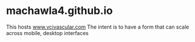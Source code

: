 # machawla4.github.io
This hosts www.vcivascular.com
The intent is to have a form that can scale across mobile, desktop interfaces
